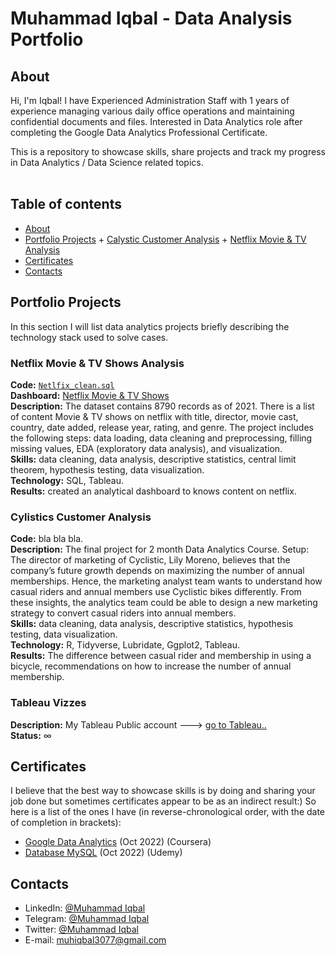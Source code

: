# Muhammad Iqbal - Data Analysis Portfolio 

## About

Hi, I'm Iqbal! I have Experienced Administration Staff with 1 years of experience managing various daily office operations and maintaining confidential documents and files. Interested in Data Analytics role after completing the Google Data Analytics Professional Certificate.    

This is a repository to showcase skills, share projects and track my progress in Data Analytics / Data Science related topics.  
<br>

## Table of contents
- [About](#about)
- [Portfolio Projects](#portfolio-projects)
       + [Calystic Customer Analysis](#cyclistic-customer-analysis)
       + [Netflix Movie & TV Analysis](#netflix-movie-&-TV-analysis)
- [Certificates](#certificates)
- [Contacts](#contacts)

## Portfolio Projects
In this section I will list data analytics projects briefly describing the technology stack used to solve cases.

### Netflix Movie & TV Shows Analysis
**Code:** [`Netlfix_clean.sql`](https://github.com/muhiqbal77/muhiqbal77/blob/main/Netlfix_clean.sql)    
**Dashboard:** [Netflix Movie & TV Shows](https://public.tableau.com/app/profile/zero7962/viz/NetflixMovieAnalytics/DashbordNetflix)  
**Description:** The dataset contains 8790 records as of 2021. There is a list of content Movie & TV shows on netflix with title, director, movie cast, country, date added, release year, rating, and genre. The project includes the following steps: data loading, data cleaning and preprocessing, filling missing values, EDA (exploratory data analysis), and visualization.   
**Skills:** data cleaning, data analysis, descriptive statistics, central limit theorem, hypothesis testing, data visualization.    
**Technology:** SQL, Tableau.    
**Results:** created an analytical dashboard to knows content on netflix.

### Cylistics Customer Analysis
**Code:** bla bla bla.  
**Description:** The final project for 2 month Data Analytics Course. Setup: The director of marketing of Cyclistic, Lily Moreno, believes that the company’s future growth depends on maximizing the number of annual memberships. Hence, the marketing analyst team wants to understand how casual riders and annual members use Cyclistic bikes differently. From these insights, the analytics team could be able to design a new marketing strategy to convert casual riders into annual members.    
**Skills:** data cleaning, data analysis, descriptive statistics, hypothesis testing, data visualization.  
**Technology:** R, Tidyverse, Lubridate, Ggplot2, Tableau.  
**Results:** The difference between casual rider and membership in using a bicycle, recommendations on how to increase the number of annual membership.


### Tableau Vizzes
**Description:** My Tableau Public account ---> [go to Tableau..](https://public.tableau.com/profile/nktn.lx#!/)  
**Status:** ∞  

## Certificates
I believe that the best way to showcase skills is by doing and sharing your job done but sometimes certificates appear to be as an indirect result:) So here is a list of the ones I have (in reverse-chronological order, with the date of completion in brackets):

- [Google Data Analytics](https://drive.google.com/file/d/1glcJC-2dWzlH_2hFZBvmZ5ch5zs_rmD0/view?usp=sharing) (Oct 2022) (Coursera)
- [Database MySQL](https://drive.google.com/file/d/1KiumoMyTmtiudF5ewNorJbeOLb_yZgNA/view?usp=sharing) (Oct 2022) (Udemy)

## Contacts
- LinkedIn: [@Muhammad Iqbal](https://www.linkedin.com/in/muhammad-iqbal-754a0521b/)
- Telegram: [@Muhammad Iqbal](https://t.me/muhiqbal77)
- Twitter: [@Muhammad Iqbal](https://instagram.com/baliqball._)
- E-mail: muhiqbal3077@gmail.com
